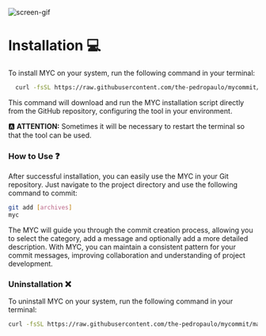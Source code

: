 ![screen-gif](https://media.giphy.com/media/aJ7aHht97d2xBBYmYl/giphy.gif)

# Installation 💻

To install MYC on your system, run the following command in your terminal:

```bash
  curl -fsSL https://raw.githubusercontent.com/the-pedropaulo/mycommit/main/scripts/install.sh | sh
```

This command will download and run the MYC installation script directly from the GitHub repository, configuring the tool in your environment.

🅰️ **ATTENTION:** Sometimes it will be necessary to restart the terminal so that the tool can be used.

### How to Use ❓

After successful installation, you can easily use the MYC in your Git repository. Just navigate to the project directory and use the following command to commit:

```bash
git add [archives]
myc
```

The MYC will guide you through the commit creation process, allowing you to select the category, add a message and optionally add a more detailed description. With MYC, you can maintain a consistent pattern for your commit messages, improving collaboration and understanding of project development.

### Uninstallation ❌

To uninstall MYC on your system, run the following command in your terminal:

```bash
curl -fsSL https://raw.githubusercontent.com/the-pedropaulo/mycommit/main/scripts/uninstall.sh | sh
```

